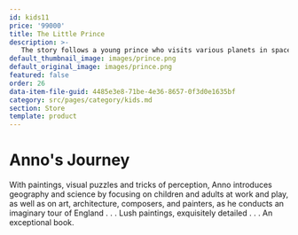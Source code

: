 ```yaml
---
id: kids11
price: '99000'
title: The Little Prince
description: >-
   The story follows a young prince who visits various planets in space, including Earth, and addresses themes of loneliness, friendship, love, and loss. Despite its style as a children's book, The Little Prince makes observations about life and human nature.
default_thumbnail_image: images/prince.png
default_original_image: images/prince.png
featured: false
order: 26
data-item-file-guid: 4485e3e8-71be-4e36-8657-0f3d0e1635bf
category: src/pages/category/kids.md
section: Store
template: product
---
```


# Anno's Journey

With paintings, visual puzzles and tricks of perception, Anno introduces geography and science by focusing on children and adults at work and play, as well as on art, architecture, composers, and painters, as he conducts an imaginary tour of England . . . Lush paintings, exquisitely detailed . . . An exceptional book.